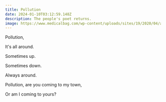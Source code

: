 ```yaml
---
title: Pollution
date: 2024-01-10T03:12:59.148Z
description: The people's poet returns.
image: https://www.medicalbag.com/wp-content/uploads/sites/19/2020/04/air-pollution_G_481365037.jpg
---
```

Pollution,

It's all around.

Sometimes up.

Sometimes down.

Always around.

Pollution, are you coming to my town,

Or am I coming to yours?